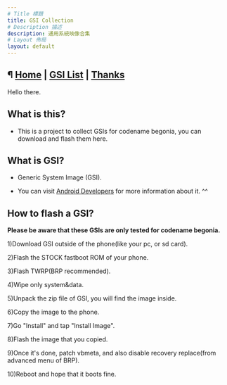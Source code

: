 ```yaml
---
# Title 標題
title: GSI Collection
# Description 描述
description: 通用系統映像合集
# Layout 佈局
layout: default
---
```


¶ [Home](./) | [GSI List](./docs/dl-aoslevel.md) | [Thanks](./docs/thanks.md)
---

Hello there.

What is this?
---

- This is a project to collect GSIs for codename begonia, you can download and flash them here.

What is GSI?
---

- Generic System Image (GSI).

- You can visit [Android Developers](https://developer.android.com/topic/generic-system-image) for more information about it. ^^


How to flash a GSI?
---

**Please be aware that these GSIs are only tested for codename begonia.**

1)Download GSI outside of the phone(like your pc, or sd card).

2)Flash the STOCK fastboot ROM of your phone.

3)Flash TWRP(BRP recommended).

4)Wipe only system&data.

5)Unpack the zip file of GSI, you will find the image inside. 

6)Copy the image to the phone.

7)Go "Install" and tap "Install Image".

8)Flash the image that you copied.

9)Once it's done, patch vbmeta, and also disable recovery replace(from advanced menu of BRP).

10)Reboot and hope that it boots fine.
